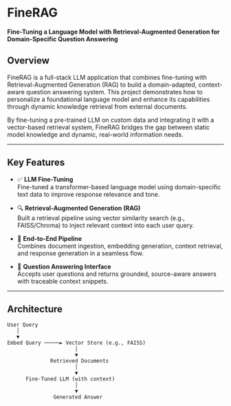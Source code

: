 # FineRAG

**Fine-Tuning a Language Model with Retrieval-Augmented Generation for Domain-Specific Question Answering**

## Overview

FineRAG is a full-stack LLM application that combines fine-tuning with Retrieval-Augmented Generation (RAG) to build a domain-adapted, context-aware question answering system. This project demonstrates how to personalize a foundational language model and enhance its capabilities through dynamic knowledge retrieval from external documents.

By fine-tuning a pre-trained LLM on custom data and integrating it with a vector-based retrieval system, FineRAG bridges the gap between static model knowledge and dynamic, real-world information needs.

---

## Key Features

- ✅ **LLM Fine-Tuning**  
  Fine-tuned a transformer-based language model using domain-specific text data to improve response relevance and tone.

- 🔍 **Retrieval-Augmented Generation (RAG)**  
  Built a retrieval pipeline using vector similarity search (e.g., FAISS/Chroma) to inject relevant context into each user query.

- 🧠 **End-to-End Pipeline**  
  Combines document ingestion, embedding generation, context retrieval, and response generation in a seamless flow.

- 💬 **Question Answering Interface**  
  Accepts user questions and returns grounded, source-aware answers with traceable context snippets.

---

## Architecture

```plaintext
User Query
   │
   ▼
Embed Query ─────► Vector Store (e.g., FAISS)
                      │
                      ▼
              Retrieved Documents
                      │
                      ▼
      Fine-Tuned LLM (with context)
                      │
                      ▼
               Generated Answer
